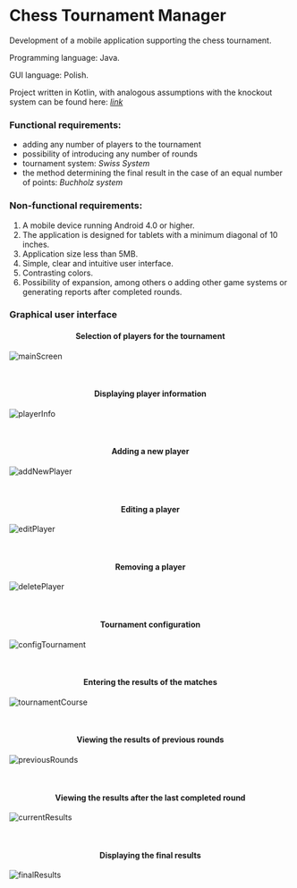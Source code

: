 # **Chess Tournament Manager**
Development of a mobile application supporting the chess tournament.

Programming language: Java.

GUI language: Polish.

Project written in Kotlin, with analogous assumptions with the knockout system can be found here: [*link*](https://github.com/AKincel18/ChessTournamentManagerKotlin)

### **Functional requirements:**
- adding any number of players to the tournament
- possibility of introducing any number of rounds
- tournament system: *Swiss System*
- the method determining the final result in the case of an equal number of points: *Buchholz system*
### **Non-functional requirements:**
1. A mobile device running Android 4.0 or higher.
2. The application is designed for tablets with a minimum diagonal of 10 inches.
3. Application size less than 5MB.
4. Simple, clear and intuitive user interface.
5. Contrasting colors.
6. Possibility of expansion, among others o adding other game systems or generating reports after completed rounds.

### **Graphical user interface**
<h4 align="center">Selection of players for the tournament</h4>

![mainScreen](https://user-images.githubusercontent.com/22658595/136205828-88983540-f2b2-44e5-aa19-9fd819364467.png)

<br>
<h4 align="center">Displaying player information</h4>

![playerInfo](https://user-images.githubusercontent.com/22658595/136209095-2bcdd807-53b4-4622-862d-a2cf93abea62.png)

<br>
<h4 align="center">Adding a new player</h4>

![addNewPlayer](https://user-images.githubusercontent.com/22658595/136209099-53137f83-1e17-415d-94b8-24fbaed9665c.png)

<br>
<h4 align="center">Editing a player</h4>

![editPlayer](https://user-images.githubusercontent.com/22658595/136209104-8cdd666f-c0d3-4db5-885e-bc54677981ce.png)

<br>
<h4 align="center">Removing a player</h4>

![deletePlayer](https://user-images.githubusercontent.com/22658595/136209072-b16657a5-748c-412f-9e64-fc1062e12a7f.png)

<br>
<h4 align="center">Tournament configuration</h4>

![configTournament](https://user-images.githubusercontent.com/22658595/136209076-24eac140-a744-4810-81df-39908de9882e.png)

<br>
<h4 align="center">Entering the results of the matches</h4>

![tournamentCourse](https://user-images.githubusercontent.com/22658595/136209079-70e5b121-2746-4d12-b9dc-dc990304c3ec.png)

<br>
<h4 align="center">Viewing the results of previous rounds</h4>

![previousRounds](https://user-images.githubusercontent.com/22658595/136209081-3f103686-1801-4f14-8647-5229102f9ac6.png)

<br>
<h4 align="center">Viewing the results after the last completed round</h4>

![currentResults](https://user-images.githubusercontent.com/22658595/136210698-5b897d22-1f65-484c-907f-75b2eae55442.png)

<br>
<h4 align="center">Displaying the final results</h4>

![finalResults](https://user-images.githubusercontent.com/22658595/136209088-113402bd-d0f4-48e2-b067-99af4cce1b15.png)

